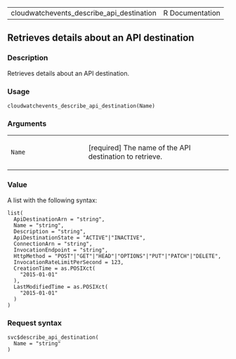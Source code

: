 <table style="width: 100%;">
<tbody>
<tr class="odd">
<td>cloudwatchevents_describe_api_destination</td>
<td style="text-align: right;">R Documentation</td>
</tr>
</tbody>
</table>

## Retrieves details about an API destination

### Description

Retrieves details about an API destination.

### Usage

    cloudwatchevents_describe_api_destination(Name)

### Arguments

<table>
<colgroup>
<col style="width: 35%" />
<col style="width: 65%" />
</colgroup>
<tbody>
<tr class="odd">
<td><code
id="cloudwatchevents_describe_api_destination_:_Name">Name</code></td>
<td><p>[required] The name of the API destination to retrieve.</p></td>
</tr>
</tbody>
</table>

### Value

A list with the following syntax:

    list(
      ApiDestinationArn = "string",
      Name = "string",
      Description = "string",
      ApiDestinationState = "ACTIVE"|"INACTIVE",
      ConnectionArn = "string",
      InvocationEndpoint = "string",
      HttpMethod = "POST"|"GET"|"HEAD"|"OPTIONS"|"PUT"|"PATCH"|"DELETE",
      InvocationRateLimitPerSecond = 123,
      CreationTime = as.POSIXct(
        "2015-01-01"
      ),
      LastModifiedTime = as.POSIXct(
        "2015-01-01"
      )
    )

### Request syntax

    svc$describe_api_destination(
      Name = "string"
    )
